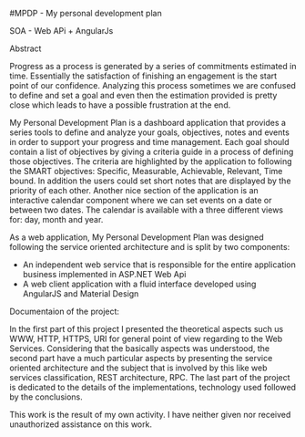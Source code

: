 #MPDP - My personal development plan 

SOA - Web APi + AngularJs

Abstract

Progress as a process is generated by a series of commitments estimated in time. Essentially the satisfaction of finishing an engagement is the start point of our confidence. Analyzing this process sometimes we are confused to define and set a goal and even then the estimation provided is pretty close which leads to have a possible frustration at the end.

My Personal Development Plan is a dashboard application that provides a series tools to define and analyze your goals, objectives, notes and events in order to support your progress and time management. Each goal should contain a list of objectives by giving a criteria guide in a process of defining those objectives. The criteria are highlighted by the application to following the SMART objectives: Specific, Measurable, Achievable, Relevant, Time bound. In addition the users could set short notes that are displayed by the priority of each other. Another nice section of the application is an interactive calendar component where we can set events on a date or between two dates. The calendar is available with a three different views for: day, month and year.         
	
As a web application, My Personal Development Plan was designed following the service oriented architecture and is split by two components:

-	An independent web service that is responsible for the entire application business implemented in ASP.NET Web Api
-	A web client application with a fluid interface developed using AngularJS and Material Design

Documentaion of the project:

In the first part of this project I presented the theoretical aspects such us WWW, HTTP, HTTPS, URI for general point of view regarding to the Web Services. Considering that the basically aspects was understood, the second part have a much particular aspects by presenting the service oriented architecture and the subject that is involved by this like web services classification, REST architecture, RPC. The last part of the project is dedicated to the details of the implementations, technology used followed by the conclusions.     

This work is the result of my own activity. I have neither given nor received unauthorized assistance on this work.        
  

  


